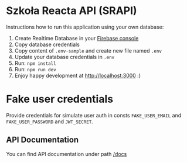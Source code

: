 # Szkoła Reacta API (SRAPI)

Instructions how to run this application using your own database:

1. Create Realtime Database in your [Firebase console](https://firebase.google.com/)
1. Copy database credentials
1. Copy content of `.env-sample` and create new file named `.env`
1. Update your database credentials in `.env`
1. Run: `npm install`
1. Run: `npm run dev`
1. Enjoy happy development at [http://localhost:3000](http://localhost:3000) :)

# Fake user credentials
Provide credentials for simulate user auth in consts
`FAKE_USER_EMAIL` and `FAKE_USER_PASSWORD` and `JWT_SECRET`.

## API Documentation
You can find API documentation under path [/docs](http://localhost:3000/docs)